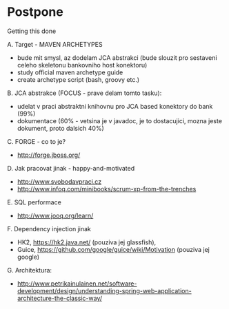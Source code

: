 Postpone
=========

Getting this done


A. Target - MAVEN ARCHETYPES
- bude mit smysl, az dodelam JCA abstrakci (bude slouzit pro sestaveni celeho skeletonu bankovniho host konektoru)
- study official maven archetype guide
- create archetype script (bash, groovy etc.)

B. JCA abstrakce (FOCUS - prave delam tomto tasku):
- udelat v praci abstraktni knihovnu pro JCA based konektory do bank (99%)
- dokumentace (60% - vetsina je v javadoc, je to dostacujici, mozna jeste dokument, proto dalsich 40%)
 
C. FORGE - co to je?
- http://forge.jboss.org/
 
D. Jak pracovat jinak - happy-and-motivated
* http://www.svobodavpraci.cz
* http://www.infoq.com/minibooks/scrum-xp-from-the-trenches
 

E. SQL performace
* http://www.jooq.org/learn/

F. Dependency injection jinak
* HK2, https://hk2.java.net/ (pouziva jej glassfish),
* Guice, https://github.com/google/guice/wiki/Motivation (pouziva jej google)

G. Architektura:
* http://www.petrikainulainen.net/software-development/design/understanding-spring-web-application-architecture-the-classic-way/
